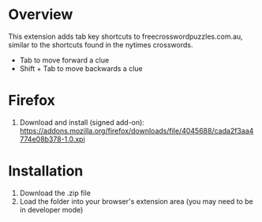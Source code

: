 # Overview
This extension adds tab key shortcuts to freecrosswordpuzzles.com.au, similar to the shortcuts found in the nytimes crosswords.

* Tab to move forward a clue
* Shift + Tab to move backwards a clue

# Firefox
1. Download and install (signed add-on): https://addons.mozilla.org/firefox/downloads/file/4045688/cada2f3aa4774e08b378-1.0.xpi

# Installation
1. Download the .zip file 
2. Load the folder into your browser's extension area (you may need to be in developer mode)
